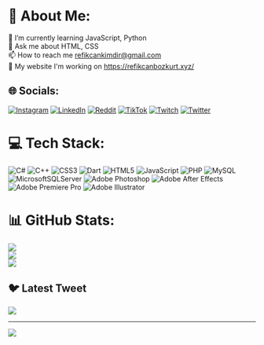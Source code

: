 # 💫 About Me:
🌱 I’m currently learning JavaScript, Python<br>💬 Ask me about HTML, CSS<br>📫 How to reach me refikcankimdir@gmail.com<br>📝 My website I'm working on https://refikcanbozkurt.xyz/


## 🌐 Socials:
[![Instagram](https://img.shields.io/badge/Instagram-%23E4405F.svg?logo=Instagram&logoColor=white)](https://instagram.com/potatoref) [![LinkedIn](https://img.shields.io/badge/LinkedIn-%230077B5.svg?logo=linkedin&logoColor=white)](https://linkedin.com/in/refikcanbozkurt) [![Reddit](https://img.shields.io/badge/Reddit-%23FF4500.svg?logo=Reddit&logoColor=white)](https://reddit.com/user/potatoref) [![TikTok](https://img.shields.io/badge/TikTok-%23000000.svg?logo=TikTok&logoColor=white)](https://tiktok.com/@potatoref) [![Twitch](https://img.shields.io/badge/Twitch-%239146FF.svg?logo=Twitch&logoColor=white)](https://twitch.tv/potatoref) [![Twitter](https://img.shields.io/badge/Twitter-%231DA1F2.svg?logo=Twitter&logoColor=white)](https://twitter.com/potatoref) 

# 💻 Tech Stack:
![C#](https://img.shields.io/badge/c%23-%23239120.svg?style=for-the-badge&logo=c-sharp&logoColor=white) ![C++](https://img.shields.io/badge/c++-%2300599C.svg?style=for-the-badge&logo=c%2B%2B&logoColor=white) ![CSS3](https://img.shields.io/badge/css3-%231572B6.svg?style=for-the-badge&logo=css3&logoColor=white) ![Dart](https://img.shields.io/badge/dart-%230175C2.svg?style=for-the-badge&logo=dart&logoColor=white) ![HTML5](https://img.shields.io/badge/html5-%23E34F26.svg?style=for-the-badge&logo=html5&logoColor=white) ![JavaScript](https://img.shields.io/badge/javascript-%23323330.svg?style=for-the-badge&logo=javascript&logoColor=%23F7DF1E) ![PHP](https://img.shields.io/badge/php-%23777BB4.svg?style=for-the-badge&logo=php&logoColor=white) ![MySQL](https://img.shields.io/badge/mysql-%2300f.svg?style=for-the-badge&logo=mysql&logoColor=white) ![MicrosoftSQLServer](https://img.shields.io/badge/Microsoft%20SQL%20Sever-CC2927?style=for-the-badge&logo=microsoft%20sql%20server&logoColor=white) ![Adobe Photoshop](https://img.shields.io/badge/adobephotoshop-%2331A8FF.svg?style=for-the-badge&logo=adobephotoshop&logoColor=white) ![Adobe After Effects](https://img.shields.io/badge/Adobe%20After%20Effects-9999FF.svg?style=for-the-badge&logo=Adobe%20After%20Effects&logoColor=white) ![Adobe Premiere Pro](https://img.shields.io/badge/Adobe%20Premiere%20Pro-9999FF.svg?style=for-the-badge&logo=Adobe%20Premiere%20Pro&logoColor=white) ![Adobe Illustrator](https://img.shields.io/badge/adobeillustrator-%23FF9A00.svg?style=for-the-badge&logo=adobeillustrator&logoColor=white)
# 📊 GitHub Stats:
![](https://github-readme-stats.vercel.app/api?username=potatoref&theme=radical&hide_border=false&include_all_commits=false&count_private=false)<br/>
![](https://github-readme-streak-stats.herokuapp.com/?user=potatoref&theme=radical&hide_border=false)<br/>
![](https://github-readme-stats.vercel.app/api/top-langs/?username=potatoref&theme=radical&hide_border=false&include_all_commits=false&count_private=false&layout=compact)

## 🐦 Latest Tweet
[![](https://gtce.itsvg.in/api?username=potatoref)](https://github.com/VishwaGauravIn/github-twitter-card-embed)

---
[![](https://visitcount.itsvg.in/api?id=potatoref&icon=5&color=0)](https://visitcount.itsvg.in)

<!-- Proudly created with GPRM ( https://gprm.itsvg.in ) -->
